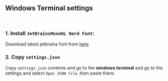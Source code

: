 ## Windows Terminal settings

<br>

### 1. Install `JetBrainsMonoNL Nerd Font`:
Download latest jetbrains font from [here](https://github.com/ryanoasis/nerd-fonts/releases/download/v2.3.3/JetBrainsMono.zip)


### 2. Copy `settings.json`
Copy `settings.json` contents and go to the **windows terminal** and go to the settings and select `Open JSON file`. then paste there.
